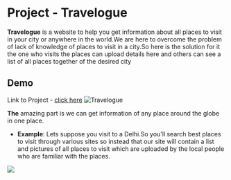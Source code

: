# Project - Travelogue

**Travelogue** is a website to help you get information about all places to visit in your city or anywhere in the world.We are here to overcome the problem of lack of knowledge of places to visit in a city.So here is the solution for it the one who visits the places can upload details here and others can see a list of all places together of the desired city
## Demo

Link to Project - [click here](https://traveloguediary.netlify.app/)
![Travelogue](https://cdn.discordapp.com/attachments/912379186419753012/912416958455103528/ezgif.com-gif-maker.gif)

**The** amazing part is we can get information of any place around the globe in one place.

* **Example**: Lets suppose you visit to a Delhi.So you'll search best places to visit through various sites so instead that our site will contain a list and pictures of all places to visit which are uploaded by the local people who are familiar with the places.

![](https://cdn.discordapp.com/attachments/912379186419753012/912415189087952956/Lets_Get_Lost_in_travelling.gif)


